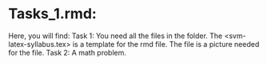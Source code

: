 # Tasks_1.rmd:

Here, you will find:
Task 1: You need all the files in the folder. The <svm-latex-syllabus.tex> is a template for the rmd file. The <png> file is a picture needed for the <rmd> file.
Task 2: A math problem.
